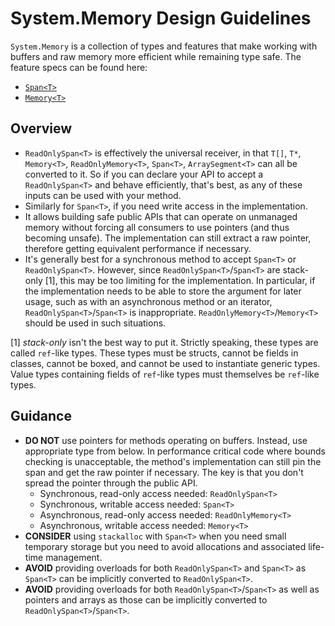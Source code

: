 # System.Memory Design Guidelines

`System.Memory` is a collection of types and features that make working with
buffers and raw memory more efficient while remaining type safe. The feature
specs can be found here:

* [`Span<T>`](https://github.com/dotnet/corefxlab/blob/master/docs/specs/span.md)
* [`Memory<T>`](https://github.com/dotnet/corefxlab/blob/master/docs/specs/memory.md)

## Overview

* `ReadOnlySpan<T>` is effectively the universal receiver, in that `T[]`, `T*`,
  `Memory<T>`, `ReadOnlyMemory<T>`, `Span<T>`, `ArraySegment<T>` can all be
  converted to it. So if you can declare your API to accept a `ReadOnlySpan<T>`
  and behave efficiently, that's best, as any of these inputs can be used with
  your method.
* Similarly for `Span<T>`, if you need write access in the implementation.
* It allows building safe public APIs that can operate on unmanaged memory
  without forcing all consumers to use pointers (and thus becoming unsafe). The
  implementation can still extract a raw pointer, therefore getting equivalent
  performance if necessary.
* It's generally best for a synchronous method to accept `Span<T>` or
  `ReadOnlySpan<T>`. However, since `ReadOnlySpan<T>`/`Span<T>` are stack-only
  [1], this may be too limiting for the implementation. In particular, if the
  implementation needs to be able to store the argument for later usage, such as
  with an asynchronous method or an iterator, `ReadOnlySpan<T>`/`Span<T>` is
  inappropriate. `ReadOnlyMemory<T>`/`Memory<T>` should be used in such
  situations.


[1] *stack-only* isn't the best way to put it. Strictly speaking, these types
    are called `ref`-like types. These types must be structs, cannot be fields
    in classes, cannot be boxed, and cannot be used to instantiate generic
    types. Value types containing fields of `ref`-like types must themselves be
    `ref`-like types.

## Guidance

* **DO NOT** use pointers for methods operating on buffers. Instead, use
  appropriate type from below. In performance critical code where bounds
  checking is unacceptable, the method's implementation can still pin the span
  and get the raw pointer if necessary. The key is that you don't spread the
  pointer through the public API.
    - Synchronous, read-only access needed: `ReadOnlySpan<T>`
    - Synchronous, writable access needed: `Span<T>`
    - Asynchronous, read-only access needed: `ReadOnlyMemory<T>`
    - Asynchronous, writable access needed: `Memory<T>`
* **CONSIDER** using `stackalloc` with `Span<T>` when you need small temporary
  storage but you need to avoid allocations and associated life-time management.
* **AVOID** providing overloads for both `ReadOnlySpan<T>` and `Span<T>` as `Span<T>`
  can be implicitly converted to `ReadOnlySpan<T>`.
* **AVOID** providing overloads for both `ReadOnlySpan<T>`/`Span<T>` as well as
  pointers and arrays as those can be implicitly converted to
  `ReadOnlySpan<T>`/`Span<T>`.